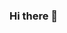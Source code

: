 ### Hi there 👋

<!-- 
[![Anurag's GitHub stats](https://github-readme-stats.vercel.app/api?username=Tech-Nayuta&theme=radical)](https://github.com/anuraghazra/github-readme-stats)
[![Top Langs](https://github-readme-stats.vercel.app/api/top-langs/?username=Tech-Nayuta&langs_count=10&layout=compact&exclude_repo=piscon2019,piscon2019-2,go-traq&theme=radical)](https://github.com/anuraghazra/github-readme-stats) 
[![trophy](https://github-profile-trophy.vercel.app/?username=Tech-Nayuta&theme=onedark&title=Joined2020,Commit,Followers,Repositories,Issue,PullRequest)](https://github.com/ryo-ma/github-profile-trophy)
-->

<!--
**Tech-Nayuta/Tech-Nayuta** is a ✨ _special_ ✨ repository because its `README.md` (this file) appears on your GitHub profile.

Here are some ideas to get you started:

- 🔭 I’m currently working on ...
- 🌱 I’m currently learning ... Swift
- 👯 I’m looking to collaborate on ...
- 🤔 I’m looking for help with ...
- 💬 Ask me about ...
- 📫 How to reach me: ...
- 😄 Pronouns: ...
- ⚡ Fun fact: ...
-->
